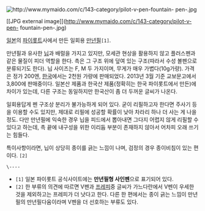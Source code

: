 ![http://www.mymaido.com/c/143-category/pilot-v-pen-fountain-
pen-.jpg](http://www.mymaido.com/c/143-category/pilot-v-pen-fountain-pen-.jpg)

[[JPG external image]](http://www.mymaido.com/c/143-category/pilot-v-pen-
fountain-pen-.jpg)

  
[일본](%EC%9D%BC%EB%B3%B8.md)의
[파이롯트](%ED%8C%8C%EC%9D%B4%EB%A1%AF%ED%8A%B8.md)사에서 만든 일회용
[만년필](%EB%A7%8C%EB%85%84%ED%95%84.md)`[1]`.

만년필과 유사한 [닙](%EB%8B%99.md)과 배럴을 가지고 있지만, 모세관 현상을 활용하지 않고 플러스펜과 같은 물질이 피더
역할을 한다. 촉은 그 구조 위에 덮여 있는 구조(따라서 수성 볼펜으로 분류되기도 한다). 닙 사이즈는 F, M 두 가지이며, 무게가 매우
가볍다(10g가량). 가격은 정가 200엔, [한국](%ED%95%9C%EA%B5%AD.md)에서는 2천원 가량에 판매되었다.
2013년 3월 기준 교보문고에서 3,800에 판매중이다. 일본산 제품과 한국산 제품(정확히는 한국 파이롯트에서 만든)에 차이가 있는데,
다른 구조는 동일하지만 한국산이 좀 더 두꺼운 글씨가 나온다.

일회용답게 펜 구조상 분리가 불가능하게 되어 있다. 굳이 리필하고자 한다면 주사기 등을 이용할 수도 있지만, 제대로 리필에 성공할 확률이
낮아 차라리 하나 더 사는 게 나을 정도. 다만 만년필에 익숙한 경우 닙을 피드에서 뽑아내면 그다지 어렵지 않게 리필할 수 있다고 하는데,
촉 끝에 내구성을 위한 이리듐 부분이 존재하지 않아서 어차피 오래 쓰기는 힘들다.

특이사항이라면, 닙이 상당히 종이를 긁는 느낌이 나며, 검정의 경우 종이비침이 있는 편이다. `[2]`

`\----`

  * `[1]` 일본 파이롯트 공식사이트에는 **만년필형 사인펜**으로 표기되어 있다.
  * `[2]` 한 부류의 의견에 따르면 V펜과 [프레피](%ED%94%84%EB%A0%88%ED%94%BC.md)중 글씨가 가느다란에서 V펜이 우세한 것을 제외하고는 프레피가 더 낫다고 한다. 다른 한 편에서는 종이 긁는 느낌이 만년필의 만년필다움이라며 V펜을 더 선호하는 부류도 있다.

